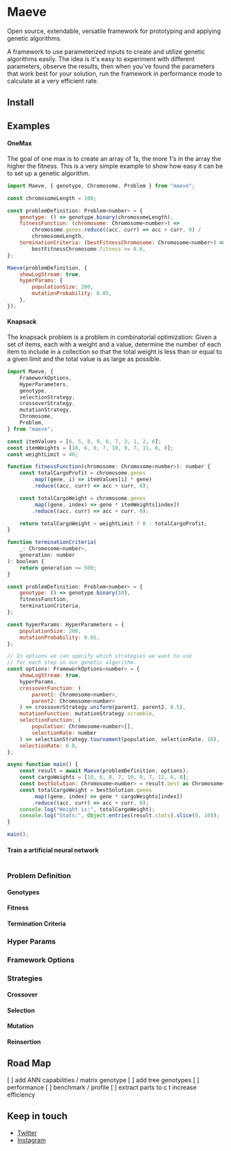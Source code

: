 # Maeve

Open source, extendable, versatile framework for prototyping and applying genetic algorithms.

A framework to use parameterized inputs to create and utilize genetic algorithms easily. The idea is it's easy to experiment with different parameters, observe the results, then when you've found the parameters that work best for your solution, run the framework in performance mode to calculate at a very efficient rate.

## Install

## Examples

#### OneMax

The goal of one max is to create an array of 1s, the more 1's in the array the higher the fitness. This is a very simple example to show how easy it can be to set up a genetic algorithm.

```js
import Maeve, { genotype, Chromosome, Problem } from "maeve";

const chromosomeLength = 100;

const problemDefinition: Problem<number> = {
    genotype: () => genotype.binary(chromosomeLength),
    fitnessFunction: (chromosome: Chromosome<number>) =>
        chromosome.genes.reduce((acc, curr) => acc + curr, 0) /
        chromosomeLength,
    terminationCriteria: (bestFitnessChromosome: Chromosome<number>) =>
        bestFitnessChromosome.fitness >= 0.6,
};

Maeve(problemDefinition, {
    showLogStream: true,
    hyperParams: {
        populationSize: 200,
        mutationProbability: 0.05,
    },
});
```

#### Knapsack

The knapsack problem is a problem in combinatorial optimization: Given a set of items, each with a weight and a value, determine the number of each item to include in a collection so that the total weight is less than or equal to a given limit and the total value is as large as possible.

```js
import Maeve, {
    FrameworkOptions,
    HyperParameters,
    genotype,
    selectionStrategy,
    crossoverStrategy,
    mutationStrategy,
    Chromosome,
    Problem,
} from "maeve";

const itemValues = [6, 5, 8, 9, 6, 7, 3, 1, 2, 6];
const itemWeights = [10, 6, 8, 7, 10, 9, 7, 11, 6, 8];
const weightLimit = 40;

function fitnessFunction(chromosome: Chromosome<number>): number {
    const totalCargoProfit = chromosome.genes
        .map((gene, i) => itemValues[i] * gene)
        .reduce((acc, curr) => acc + curr, 0);

    const totalCargoWeight = chromosome.genes
        .map((gene, index) => gene * itemWeights[index])
        .reduce((acc, curr) => acc + curr, 0);

    return totalCargoWeight > weightLimit ? 0 : totalCargoProfit;
}

function terminationCriteria(
    _: Chromosome<number>,
    generation: number
): boolean {
    return generation >= 500;
}

const problemDefinition: Problem<number> = {
    genotype: () => genotype.binary(10),
    fitnessFunction,
    terminationCriteria,
};

const hyperParams: HyperParameters = {
    populationSize: 200,
    mutationProbability: 0.05,
};

// In options we can specify which strategies we want to use
// for each step in our genetic algorithm.
const options: FrameworkOptions<number> = {
    showLogStream: true,
    hyperParams,
    crossoverFunction: (
        parent1: Chromosome<number>,
        parent2: Chromosome<number>
    ) => crossoverStrategy.uniform(parent1, parent2, 0.5),
    mutationFunction: mutationStrategy.scramble,
    selectionFunction: (
        population: Chromosome<number>[],
        selectionRate: number
    ) => selectionStrategy.tournament(population, selectionRate, 10),
    selectionRate: 0.8,
};

async function main() {
    const result = await Maeve(problemDefinition, options);
    const cargoWeights = [10, 6, 8, 7, 10, 9, 7, 11, 6, 8];
    const bestSolution: Chromosome<number> = result.best as Chromosome<number>;
    const totalCargoWeight = bestSolution.genes
        .map((gene, index) => gene * cargoWeights[index])
        .reduce((acc, curr) => acc + curr, 0);
    console.log("Weight is:", totalCargoWeight);
    console.log("Stats:", Object.entries(result.stats).slice(0, 10));
}

main();

```

#### Train a artificial neural network

```js

```

### Problem Definition

#### Genotypes

#### Fitness

#### Termination Criteria

### Hyper Params

### Framework Options

### Strategies

#### Crossover

#### Selection

#### Mutation

#### Reinsertion

## Road Map

[ ] add ANN capabilities / matrix genotype
[ ] add tree genotypes
[ ] performance
[ ] benchmark / profile
[ ] extract parts to c t increase efficiency

## Keep in touch

-   [Twitter](https://twitter.com/LostOneStudios)
-   [Instagram](https://www.instagram.com/nickt.dev)
